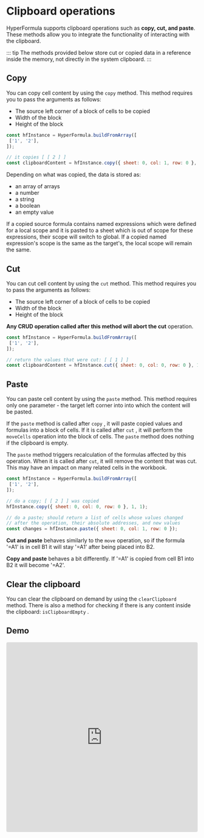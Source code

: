# Clipboard operations

HyperFormula supports clipboard operations such as **copy, cut,
and paste**. These methods allow you to integrate the functionality
of interacting with the clipboard.

::: tip
The methods provided below store cut or copied data in a reference inside
the memory, not directly in the system clipboard.
:::

## Copy

You can copy cell content by using the `copy` method.
This method requires you to pass the arguments as follows:

* The source left corner of a block of cells to be copied
* Width of the block
* Height of the block

```javascript
const hfInstance = HyperFormula.buildFromArray([
 ['1', '2'],
]);

// it copies [ [ 2 ] ]
const clipboardContent = hfInstance.copy({ sheet: 0, col: 1, row: 0 }, 1, 1);
```

Depending on what was copied, the data is stored as:

* an array of arrays
* a number
* a string
* a boolean
* an empty value

If a copied source formula contains named expressions which were
defined for a local scope and it is pasted to a sheet which is
out of scope for these expressions, their scope will switch to global.
If a copied named expression's scope is the same as the target's,
the local scope will remain the same.

## Cut

You can cut cell content by using the `cut` method. This
method requires you to pass the arguments as follows:

* The source left corner of a block of cells to be copied
* Width of the block
* Height of the block

**Any CRUD operation called after this method will abort the cut**
operation.

```javascript
const hfInstance = HyperFormula.buildFromArray([
 ['1', '2'],
]);

// return the values that were cut: [ [ 1 ] ]
const clipboardContent = hfInstance.cut({ sheet: 0, col: 0, row: 0 }, 1, 1);
```

## Paste

You can paste cell content by using the `paste` method.
This method requires only one parameter - the target left corner
into into which the content will be pasted.

If the `paste` method is called after `copy` , it will paste
copied values and formulas into a block of cells. If it is called
after `cut` , it will perform the `moveCells` operation into the
block of cells. The `paste` method does nothing if the clipboard
is empty.

The `paste` method triggers recalculation of the formulas
affected by this operation. When it is called after `cut`, it
will remove the content that was cut. This may have an impact
on many related cells in the workbook.

```javascript
const hfInstance = HyperFormula.buildFromArray([
 ['1', '2'],
]);

// do a copy; [ [ 2 ] ] was copied
hfInstance.copy({ sheet: 0, col: 0, row: 0 }, 1, 1);

// do a paste; should return a list of cells whose values changed
// after the operation, their absolute addresses, and new values
const changes = hfInstance.paste({ sheet: 0, col: 1, row: 0 });
```

**Cut and paste** behaves similarly to the `move` operation, so if the formula
 '=A1' is in cell B1 it will stay '=A1' after being placed into B2.

**Copy and paste** behaves a bit differently. If '=A1' is copied from
cell B1 into B2 it will become '=A2'.

## Clear the clipboard

You can clear the clipboard on demand by using the `clearClipboard`
method. There is also a method for checking if there is any content
inside the clipboard: `isClipboardEmpty` .

## Demo

<iframe
     src="https://codesandbox.io/embed/github/handsontable/hyperformula-demos/tree/1.1.x/clipboard-operations?autoresize=1&fontsize=11&hidenavigation=1&theme=light&view=preview"
     style="width:100%; height:500px; border:0; border-radius: 4px; overflow:hidden;"
     title="handsontable/hyperformula-demos: clipboard-operations"
     allow="accelerometer; ambient-light-sensor; camera; encrypted-media; geolocation; gyroscope; hid; microphone; midi; payment; usb; vr; xr-spatial-tracking"
     sandbox="allow-autoplay allow-forms allow-modals allow-popups allow-presentation allow-same-origin allow-scripts"
   ></iframe>
